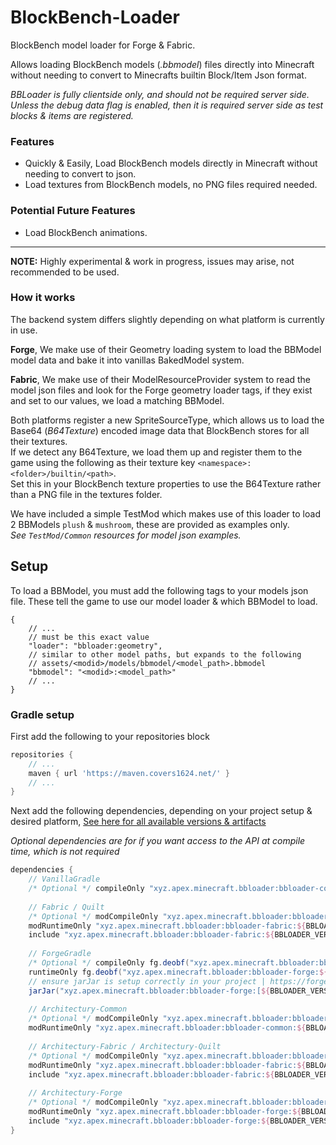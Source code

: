 # BlockBench-Loader

BlockBench model loader for Forge & Fabric.

Allows loading BlockBench models (_.bbmodel_) files directly into Minecraft without needing to convert to Minecrafts builtin Block/Item Json format.

_BBLoader is fully clientside only, and should not be required server side._ 
<br>_Unless the debug data flag is enabled, then it is required server side as test blocks & items are registered._

### Features
- Quickly & Easily, Load BlockBench models directly in Minecraft without needing to convert to json.
- Load textures from BlockBench models, no PNG files required needed.

### Potential Future Features
- Load BlockBench animations.

---

**NOTE:** Highly experimental & work in progress, issues may arise, not recommended to be used.

### How it works

The backend system differs slightly depending on what platform is currently in use.

**Forge**, We make use of their Geometry loading system to load the BBModel model data and bake it into vanillas BakedModel system.

**Fabric**, We make use of their ModelResourceProvider system to read the model json files and look for the Forge geometry loader tags, if they exist and set to our values, we load a matching BBModel.

Both platforms register a new SpriteSourceType, which allows us to load the Base64 (_B64Texture_) encoded image data that BlockBench stores for all their textures.
<br>If we detect any B64Texture, we load them up and register them to the game using the following as their texture key
`<namespace>:<folder>/builtin/<path>`.<br>
Set this in your BlockBench texture properties to use the B64Texture rather than a PNG file in the textures folder. 

We have included a simple TestMod which makes use of this loader to load 2 BBModels `plush` & `mushroom`, these are provided as examples only.
<br>_See `TestMod/Common` resources for model json examples._

## Setup
To load a BBModel, you must add the following tags to your models json file. These tell the game to use our model loader & which BBModel to load.
```json5
{
    // ...
    // must be this exact value
    "loader": "bbloader:geometry",
    // similar to other model paths, but expands to the following
    // assets/<modid>/models/bbmodel/<model_path>.bbmodel
    "bbmodel": "<modid>:<model_path>"
    // ...
}
```

### Gradle setup
First add the following to your repositories block
```groovy
repositories {
    // ...
    maven { url 'https://maven.covers1624.net/' }
    // ...
}
```

Next add the following dependencies, depending on your project setup & desired platform,
[See here for all available versions & artifacts](https://nexus.covers1624.net/#browse/search=keyword%3Dxyz.apex.minecraft.bbloader)

_Optional dependencies are for if you want access to the API at compile time, which is not required_

```groovy
dependencies {
    // VanillaGradle
    /* Optional */ compileOnly "xyz.apex.minecraft.bbloader:bbloader-common:${BBLOADER_VERSION}+${MINECRAFT_VERSION}:api"
    
    // Fabric / Quilt
    /* Optional */ modCompileOnly "xyz.apex.minecraft.bbloader:bbloader-fabric:${BBLOADER_VERSION}+${MINECRAFT_VERSION}:api"
    modRuntimeOnly "xyz.apex.minecraft.bbloader:bbloader-fabric:${BBLOADER_VERSION}+${MINECRAFT_VERSION}"
    include "xyz.apex.minecraft.bbloader:bbloader-fabric:${BBLOADER_VERSION}+${MINECRAFT_VERSION}"
    
    // ForgeGradle
    /* Optional */ compileOnly fg.deobf("xyz.apex.minecraft.bbloader:bbloader-forge:${BBLOADER_VERSION}+${MINECRAFT_VERSION}:api")
    runtimeOnly fg.deobf("xyz.apex.minecraft.bbloader:bbloader-forge:${BBLOADER_VERSION}+${MINECRAFT_VERSION}")
    // ensure jarJar is setup correctly in your project | https://forge.gemwire.uk/wiki/Jar-in-jar
    jarJar("xyz.apex.minecraft.bbloader:bbloader-forge:[${BBLOADER_VERSION_MIN},${BBLOADER_VERSION_MAX})")
    
    // Architectury-Common
    /* Optional */ modCompileOnly "xyz.apex.minecraft.bbloader:bbloader-common:${BBLOADER_VERSION}+${MINECRAFT_VERSION}:api"
    modRuntimeOnly "xyz.apex.minecraft.bbloader:bbloader-common:${BBLOADER_VERSION}+${MINECRAFT_VERSION}"
    
    // Architectury-Fabric / Architectury-Quilt
    /* Optional */ modCompileOnly "xyz.apex.minecraft.bbloader:bbloader-fabric:${BBLOADER_VERSION}+${MINECRAFT_VERSION}:api"
    modRuntimeOnly "xyz.apex.minecraft.bbloader:bbloader-fabric:${BBLOADER_VERSION}+${MINECRAFT_VERSION}"
    include "xyz.apex.minecraft.bbloader:bbloader-fabric:${BBLOADER_VERSION}+${MINECRAFT_VERSION}"
    
    // Architectury-Forge
    /* Optional */ modCompileOnly "xyz.apex.minecraft.bbloader:bbloader-forge:${BBLOADER_VERSION}+${MINECRAFT_VERSION}:api"
    modRuntimeOnly "xyz.apex.minecraft.bbloader:bbloader-forge:${BBLOADER_VERSION}+${MINECRAFT_VERSION}"
    include "xyz.apex.minecraft.bbloader:bbloader-forge:${BBLOADER_VERSION}+${MINECRAFT_VERSION}"
}
```
